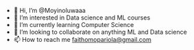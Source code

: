 - 👋 Hi, I’m @Moyinoluwaaa
- 👀 I’m interested in Data science and ML courses
- 🌱 I’m currently learning Computer Science
- 💞️ I’m looking to collaborate on anything ML and Data science
- 📫 How to reach me faithomopariola@gmail.com

<!---
Moyinoluwaaa/Moyinoluwaaa is a ✨ special ✨ repository because its `README.md` (this file) appears on your GitHub profile.
You can click the Preview link to take a look at your changes.
--->
